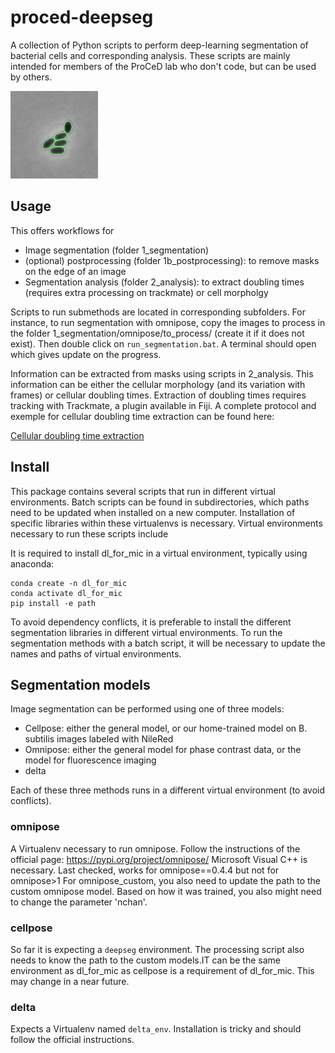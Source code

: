 # proced-deepseg

A collection of Python scripts to perform deep-learning segmentation of bacterial cells and corresponding analysis. These scripts are mainly intended for members of the ProCeD lab who don't code, but can be used by others.

![Growth of S. pneumoniae cells automatically monitored with deep learning](https://github.com/aurelien-barbotin/proced-deepseg/blob/main/illustration/illustration_1-1.gif)

## Usage

This offers workflows for
 - Image segmentation (folder 1_segmentation)
 - (optional) postprocessing (folder 1b_postprocessing): to remove masks on the edge of an image
 - Segmentation analysis (folder 2_analysis): to extract doubling times (requires extra processing on trackmate) or cell morpholgy

Scripts to run submethods are located in corresponding subfolders. For instance, to run segmentation with omnipose, copy the images to process in the folder 1_segmentation/omnipose/to_process/ (create it if it does not exist). Then double click on `run_segmentation.bat`. A terminal should open which gives update on the progress.

Information can be extracted from masks using scripts in 2_analysis. This information can be either the cellular morphology (and its variation with frames) or cellular doubling times. Extraction of doubling times requires tracking with Trackmate, a plugin available in Fiji. A complete protocol and exemple for cellular doubling time extraction can be found here:

[Cellular doubling time extraction](https://github.com/aurelien-barbotin/proced-deepseg/blob/main/protocols/protocol_divtimes.md)

## Install

This package contains several scripts that run in different virtual environments. Batch scripts can be found in subdirectories, which paths need to be updated when installed on a new computer. Installation of specific libraries within these virtualenvs is necessary. Virtual environments necessary to run these scripts include

It is required to install dl_for_mic in a virtual environment, typically using anaconda:

```
conda create -n dl_for_mic
conda activate dl_for_mic
pip install -e path
```

To avoid dependency conflicts, it is preferable to install the different segmentation libraries in different virtual environments. To run the segmentation methods with a batch script, it will be necessary to update the names and paths of virtual environments.

## Segmentation models

Image segmentation can be performed using one of three models:
 - Cellpose: either the general model, or our home-trained model on B. subtilis images labeled with NileRed
 - Omnipose: either the general model for phase contrast data, or the model for fluorescence imaging
 - delta

Each of these three methods runs in a different virtual environment (to avoid conflicts).

### omnipose
A Virtualenv necessary to run omnipose. Follow the instructions of the official page: https://pypi.org/project/omnipose/
Microsoft Visual C++ is necessary. Last checked, works for omnipose==0.4.4 but not for omnipose>1 For omnipose_custom, you also need to update the path to the custom omnipose model. Based on how it was trained, you also might need to change the parameter 'nchan'.

### cellpose
So far it is expecting a `deepseg` environment. The processing script also needs to know the path to the custom models.IT can be the same environment as dl_for_mic as cellpose is a requirement of dl_for_mic. This may change in a near future.

### delta
Expects a Virtualenv named `delta_env`. Installation is tricky and should follow the official instructions.
